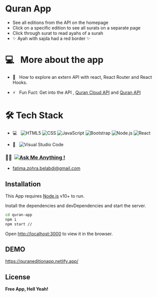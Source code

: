 # Quran App


- See all editions from the API on the homepage
- Click on a specific edition to see all surats on a separate page
- Click through surat to read ayahs of a surah
- ✨  Ayah with sajda had a red border ✨ 
 
###

# 💻 &nbsp; More about the app

- 🤔 &nbsp; How to explore an extern API with react, React Router and React Hooks.

- ⚡ &nbsp; Fun Fuct:  Get into the API , [Quran Cloud API](https://alquran.cloud/api) and [Quran API](https://quran.api-docs.io/v4/)

# 🛠 Tech Stack

- 💻 &nbsp;
   ![HTML5](https://img.shields.io/badge/-HTML5-333333?style=flat&logo=HTML5)
  ![CSS](https://img.shields.io/badge/-CSS-333333?style=flat&logo=CSS3&logoColor=1572B6)
  ![JavaScript](https://img.shields.io/badge/-JavaScript-333333?style=flat&logo=javascript)
  ![Bootstrap](https://img.shields.io/badge/-Bootstrap-333333?style=flat&logo=bootstrap&logoColor=563D7C)
  ![Node.js](https://img.shields.io/badge/-Node.js-333333?style=flat&logo=node.js)
  ![React](https://img.shields.io/badge/-React-333333?style=flat&logo=react)

- 🔧 &nbsp;
  ![Visual Studio Code](https://img.shields.io/badge/-Visual%20Studio%20Code-333333?style=flat&logo=visual-studio-code&logoColor=007ACC)

### 🤝🏻 &nbsp;[![Ask Me Anything !](https://img.shields.io/badge/Ask%20me-anything-1abc9c.svg)](https://github.com/belabdifatimazohra/quran-app/issues)
- fatima.zohra.belabdi@gmail.com


## Installation

This App requires [Node.js](https://nodejs.org/) v10+ to run.

Install the dependencies and devDependencies and start the server.

```sh
cd quran-app
npm i
npm start //
```
Open [http://localhost:3000](http://localhost:3000) to view it in the browser.

## DEMO
https://quraneditionapp.netlify.app/
## License

**Free App, Hell Yeah!**
